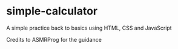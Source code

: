 # simple-calculator
A simple practice back to basics using HTML, CSS and JavaScript

Credits to ASMRProg for the guidance
